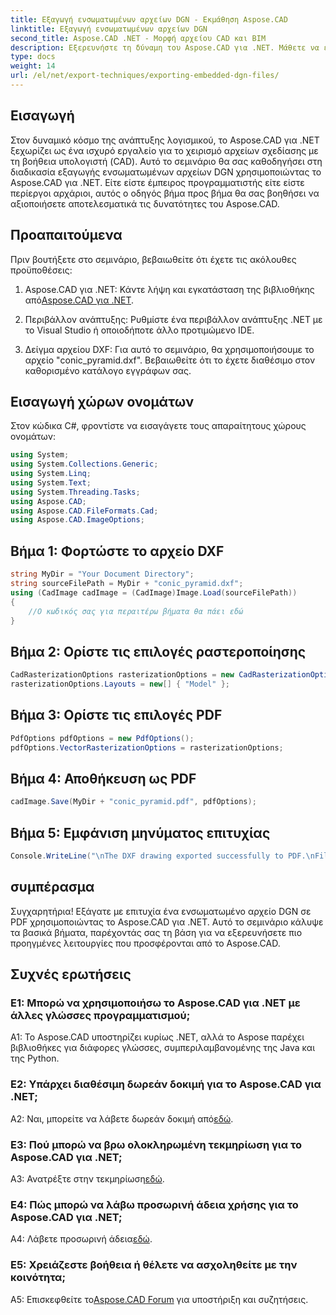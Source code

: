 ```yaml
---
title: Εξαγωγή ενσωματωμένων αρχείων DGN - Εκμάθηση Aspose.CAD
linktitle: Εξαγωγή ενσωματωμένων αρχείων DGN
second_title: Aspose.CAD .NET - Μορφή αρχείου CAD και BIM
description: Εξερευνήστε τη δύναμη του Aspose.CAD για .NET. Μάθετε να εξάγετε ενσωματωμένα αρχεία DGN σε PDF χωρίς κόπο με αυτό το βήμα προς βήμα σεμινάριο.
type: docs
weight: 14
url: /el/net/export-techniques/exporting-embedded-dgn-files/
---
```

## Εισαγωγή

Στον δυναμικό κόσμο της ανάπτυξης λογισμικού, το Aspose.CAD για .NET ξεχωρίζει ως ένα ισχυρό εργαλείο για το χειρισμό αρχείων σχεδίασης με τη βοήθεια υπολογιστή (CAD). Αυτό το σεμινάριο θα σας καθοδηγήσει στη διαδικασία εξαγωγής ενσωματωμένων αρχείων DGN χρησιμοποιώντας το Aspose.CAD για .NET. Είτε είστε έμπειρος προγραμματιστής είτε είστε περίεργοι αρχάριοι, αυτός ο οδηγός βήμα προς βήμα θα σας βοηθήσει να αξιοποιήσετε αποτελεσματικά τις δυνατότητες του Aspose.CAD.

## Προαπαιτούμενα

Πριν βουτήξετε στο σεμινάριο, βεβαιωθείτε ότι έχετε τις ακόλουθες προϋποθέσεις:

1.  Aspose.CAD για .NET: Κάντε λήψη και εγκατάσταση της βιβλιοθήκης από[Aspose.CAD για .NET](https://releases.aspose.com/cad/net/).

2. Περιβάλλον ανάπτυξης: Ρυθμίστε ένα περιβάλλον ανάπτυξης .NET με το Visual Studio ή οποιοδήποτε άλλο προτιμώμενο IDE.

3. Δείγμα αρχείου DXF: Για αυτό το σεμινάριο, θα χρησιμοποιήσουμε το αρχείο "conic_pyramid.dxf". Βεβαιωθείτε ότι το έχετε διαθέσιμο στον καθορισμένο κατάλογο εγγράφων σας.

## Εισαγωγή χώρων ονομάτων

Στον κώδικα C#, φροντίστε να εισαγάγετε τους απαραίτητους χώρους ονομάτων:

```csharp
using System;
using System.Collections.Generic;
using System.Linq;
using System.Text;
using System.Threading.Tasks;
using Aspose.CAD;
using Aspose.CAD.FileFormats.Cad;
using Aspose.CAD.ImageOptions;
```

## Βήμα 1: Φορτώστε το αρχείο DXF

```csharp
string MyDir = "Your Document Directory";
string sourceFilePath = MyDir + "conic_pyramid.dxf";
using (CadImage cadImage = (CadImage)Image.Load(sourceFilePath))
{
    //Ο κωδικός σας για περαιτέρω βήματα θα πάει εδώ
}
```

## Βήμα 2: Ορίστε τις επιλογές ραστεροποίησης

```csharp
CadRasterizationOptions rasterizationOptions = new CadRasterizationOptions();
rasterizationOptions.Layouts = new[] { "Model" };
```

## Βήμα 3: Ορίστε τις επιλογές PDF

```csharp
PdfOptions pdfOptions = new PdfOptions();
pdfOptions.VectorRasterizationOptions = rasterizationOptions;
```

## Βήμα 4: Αποθήκευση ως PDF

```csharp
cadImage.Save(MyDir + "conic_pyramid.pdf", pdfOptions);
```

## Βήμα 5: Εμφάνιση μηνύματος επιτυχίας

```csharp
Console.WriteLine("\nThe DXF drawing exported successfully to PDF.\nFile saved at " + MyDir);
```

## συμπέρασμα

Συγχαρητήρια! Εξάγατε με επιτυχία ένα ενσωματωμένο αρχείο DGN σε PDF χρησιμοποιώντας το Aspose.CAD για .NET. Αυτό το σεμινάριο κάλυψε τα βασικά βήματα, παρέχοντάς σας τη βάση για να εξερευνήσετε πιο προηγμένες λειτουργίες που προσφέρονται από το Aspose.CAD.

## Συχνές ερωτήσεις

### Ε1: Μπορώ να χρησιμοποιήσω το Aspose.CAD για .NET με άλλες γλώσσες προγραμματισμού;

A1: Το Aspose.CAD υποστηρίζει κυρίως .NET, αλλά το Aspose παρέχει βιβλιοθήκες για διάφορες γλώσσες, συμπεριλαμβανομένης της Java και της Python.

### Ε2: Υπάρχει διαθέσιμη δωρεάν δοκιμή για το Aspose.CAD για .NET;

 A2: Ναι, μπορείτε να λάβετε δωρεάν δοκιμή από[εδώ](https://releases.aspose.com/).

### Ε3: Πού μπορώ να βρω ολοκληρωμένη τεκμηρίωση για το Aspose.CAD για .NET;

 A3: Ανατρέξτε στην τεκμηρίωση[εδώ](https://reference.aspose.com/cad/net/).

### Ε4: Πώς μπορώ να λάβω προσωρινή άδεια χρήσης για το Aspose.CAD για .NET;

 A4: Λάβετε προσωρινή άδεια[εδώ](https://purchase.aspose.com/temporary-license/).

### Ε5: Χρειάζεστε βοήθεια ή θέλετε να ασχοληθείτε με την κοινότητα;

A5: Επισκεφθείτε το[Aspose.CAD Forum](https://forum.aspose.com/c/cad/19) για υποστήριξη και συζητήσεις.